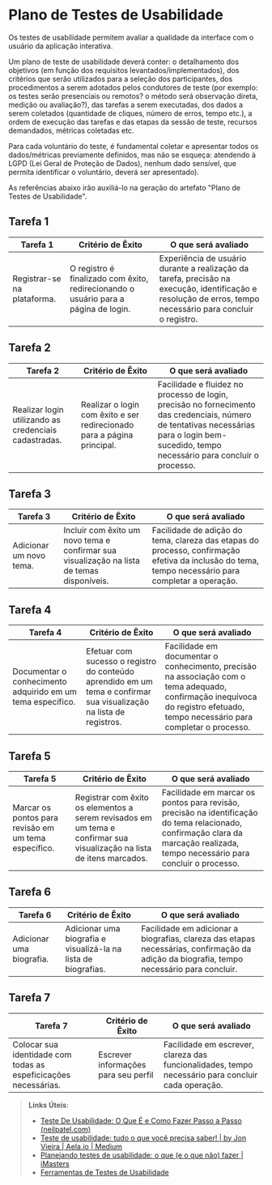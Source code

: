 # Plano de Testes de Usabilidade

Os testes de usabilidade permitem avaliar a qualidade da interface com o usuário da aplicação interativa.

Um plano de teste de usabilidade deverá conter: o detalhamento dos objetivos (em função dos requisitos levantados/implementados), dos critérios que serão utilizados para a seleção dos participantes, dos procedimentos a serem adotados pelos condutores de teste (por exemplo: os testes serão presenciais ou remotos? o método será observação direta, medição ou avaliação?), das tarefas a serem executadas, dos dados a serem coletados (quantidade de cliques, número de erros, tempo etc.), a ordem de execução das tarefas e das etapas da sessão de teste, recursos demandados, métricas coletadas etc.

Para cada voluntário do teste, é fundamental coletar e apresentar todos os dados/métricas previamente definidos, mas não se esqueça: atendendo à LGPD (Lei Geral de Proteção de Dados), nenhum dado sensível, que permita identificar o voluntário, deverá ser apresentado).

As referências abaixo irão auxiliá-lo na geração do artefato "Plano de Testes de Usabilidade".

## Tarefa 1

| **Tarefa 1** | **Critério de Êxito** | **O que será avaliado** |
|--------------|-----------------------|-------------------------|
| Registrar-se na plataforma.  | O registro é finalizado com êxito, redirecionando o usuário para a página de login. | Experiência de usuário durante a realização da tarefa, precisão na execução, identificação e resolução de erros, tempo necessário para concluir o registro. |


## Tarefa 2
| **Tarefa 2** | **Critério de Êxito** | **O que será avaliado** |
|--------------|-----------------------|-------------------------|
| Realizar login utilizando as credenciais cadastradas. | Realizar o login com êxito e ser redirecionado para a página principal. | Facilidade e fluidez no processo de login, precisão no fornecimento das credenciais, número de tentativas necessárias para o login bem-sucedido, tempo necessário para concluir o processo. |


## Tarefa 3
| **Tarefa 3** | **Critério de Êxito** | **O que será avaliado** |
|--------------|-----------------------|-------------------------|
| Adicionar um novo tema. | Incluir com êxito um novo tema e confirmar sua visualização na lista de temas disponíveis. | Facilidade de adição do tema, clareza das etapas do processo, confirmação efetiva da inclusão do tema, tempo necessário para completar a operação. |


## Tarefa 4
| **Tarefa 4** | **Critério de Êxito** | **O que será avaliado** |
|--------------|-----------------------|-------------------------|
| Documentar o conhecimento adquirido em um tema específico. | Efetuar com sucesso o registro do conteúdo aprendido em um tema e confirmar sua visualização na lista de registros. | Facilidade em documentar o conhecimento, precisão na associação com o tema adequado, confirmação inequívoca do registro efetuado, tempo necessário para completar o processo. |

## Tarefa 5
| **Tarefa 5** | **Critério de Êxito** | **O que será avaliado** |
|--------------|-----------------------|-------------------------|
| Marcar os pontos para revisão em um tema específico. | Registrar com êxito os elementos a serem revisados em um tema e confirmar sua visualização na lista de itens marcados. | Facilidade em marcar os pontos para revisão, precisão na identificação do tema relacionado, confirmação clara da marcação realizada, tempo necessário para concluir o processo. |

## Tarefa 6
| **Tarefa 6** | **Critério de Êxito** | **O que será avaliado** |
|--------------|-----------------------|-------------------------|
| Adicionar uma biografia. | Adicionar uma biografia e visualizá-la na lista de biografias. | Facilidade em adicionar a biografias, clareza das etapas necessárias, confirmação da adição da biografia, tempo necessário para concluir. |

## Tarefa 7
| **Tarefa 7** | **Critério de Êxito** | **O que será avaliado** |
|--------------|-----------------------|-------------------------|
|Colocar sua identidade com todas as espeficicações necessárias. | Escrever informações para seu perfil | Facilidade em escrever, clareza das funcionalidades, tempo necessário para concluir cada operação. |

> **Links Úteis**:
> - [Teste De Usabilidade: O Que É e Como Fazer Passo a Passo (neilpatel.com)](https://neilpatel.com/br/blog/teste-de-usabilidade/)
> - [Teste de usabilidade: tudo o que você precisa saber! | by Jon Vieira | Aela.io | Medium](https://medium.com/aela/teste-de-usabilidade-o-que-voc%C3%AA-precisa-saber-39a36343d9a6/)
> - [Planejando testes de usabilidade: o que (e o que não) fazer | iMasters](https://imasters.com.br/design-ux/planejando-testes-de-usabilidade-o-que-e-o-que-nao-fazer/)
> - [Ferramentas de Testes de Usabilidade](https://www.usability.gov/how-to-and-tools/resources/templates.html)
